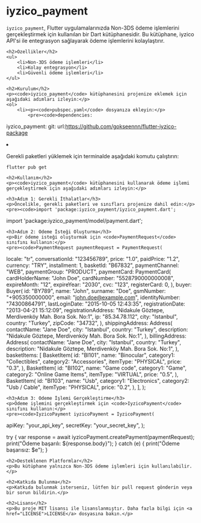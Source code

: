 <!DOCTYPE html>

<body>
    <h1>iyzico_payment</h1>
    <p><code>iyzico_payment</code>, Flutter uygulamalarınızda Non-3DS ödeme işlemlerini gerçekleştirmek için kullanılan bir Dart kütüphanesidir. Bu kütüphane, iyzico API'si ile entegrasyon sağlayarak ödeme işlemlerini kolaylaştırır.</p>

    <h2>Özellikler</h2>
    <ul>
        <li>Non-3DS ödeme işlemleri</li>
        <li>Kolay entegrasyon</li>
        <li>Güvenli ödeme işlemleri</li>
    </ul>

    <h2>Kurulum</h2>
    <p><code>iyzico_payment</code> kütüphanesini projenize eklemek için aşağıdaki adımları izleyin:</p>
    <ol>
        <li><p><code>pubspec.yaml</code> dosyanıza ekleyin:</p>
            <pre><code>dependencies:
  iyzico_payment:
    git:
      url:https://github.com/gokseennn/flutter-iyzico-package
</code></pre>
        </li>
        <li><p>Gerekli paketleri yüklemek için terminalde aşağıdaki komutu çalıştırın:</p>
            <pre><code>flutter pub get
</code></pre>
        </li>
    </ol>

    <h2>Kullanım</h2>
    <p><code>iyzico_payment</code> kütüphanesini kullanarak ödeme işlemi gerçekleştirmek için aşağıdaki adımları izleyin:</p>

    <h3>Adım 1: Gerekli İthalatlar</h3>
    <p>Öncelikle, gerekli paketleri ve sınıfları projenize dahil edin:</p>
    <pre><code>import 'package:iyzico_payment/iyzico_payment.dart';
import 'package:iyzico_payment/model/payment.dart';
</code></pre>

    <h3>Adım 2: Ödeme İsteği Oluşturma</h3>
    <p>Bir ödeme isteği oluşturmak için <code>PaymentRequest</code> sınıfını kullanın:</p>
    <pre><code>PaymentRequest paymentRequest = PaymentRequest(
  locale: "tr",
  conversationId: "123456789",
  price: "1.0",
  paidPrice: "1.2",
  currency: "TRY",
  installment: 1,
  basketId: "B67832",
  paymentChannel: "WEB",
  paymentGroup: "PRODUCT",
  paymentCard: PaymentCard(
    cardHolderName: "John Doe",
    cardNumber: "5528790000000008",
    expireMonth: "12",
    expireYear: "2030",
    cvc: "123",
    registerCard: 0,
  ),
  buyer: Buyer(
    id: "BY789",
    name: "John",
    surname: "Doe",
    gsmNumber: "+905350000000",
    email: "john.doe@example.com",
    identityNumber: "74300864791",
    lastLoginDate: "2015-10-05 12:43:35",
    registrationDate: "2013-04-21 15:12:09",
    registrationAddress: "Nidakule Göztepe, Merdivenköy Mah. Bora Sok. No:1",
    ip: "85.34.78.112",
    city: "Istanbul",
    country: "Turkey",
    zipCode: "34732",
  ),
  shippingAddress: Address(
    contactName: "Jane Doe",
    city: "Istanbul",
    country: "Turkey",
    description: "Nidakule Göztepe, Merdivenköy Mah. Bora Sok. No:1",
  ),
  billingAddress: Address(
    contactName: "Jane Doe",
    city: "Istanbul",
    country: "Turkey",
    description: "Nidakule Göztepe, Merdivenköy Mah. Bora Sok. No:1",
  ),
  basketItems: [
    BasketItem(
      id: "BI101",
      name: "Binocular",
      category1: "Collectibles",
      category2: "Accessories",
      itemType: "PHYSICAL",
      price: "0.3",
    ),
    BasketItem(
      id: "BI102",
      name: "Game code",
      category1: "Game",
      category2: "Online Game Items",
      itemType: "VIRTUAL",
      price: "0.5",
    ),
    BasketItem(
      id: "BI103",
      name: "Usb",
      category1: "Electronics",
      category2: "Usb / Cable",
      itemType: "PHYSICAL",
      price: "0.2",
    ),
  ],
);
</code></pre>

    <h3>Adım 3: Ödeme İşlemi Gerçekleştirme</h3>
    <p>Ödeme işlemini gerçekleştirmek için <code>IyzicoPayment</code> sınıfını kullanın:</p>
    <pre><code>IyzicoPayment iyzicoPayment = IyzicoPayment(
  apiKey: "your_api_key",
  secretKey: "your_secret_key",
);

try {
  var response = await iyzicoPayment.createPayment(paymentRequest);
  print("Ödeme başarılı: ${response.body}");
} catch (e) {
  print("Ödeme başarısız: $e");
}
</code></pre>

    <h2>Desteklenen Platformlar</h2>
    <p>Bu kütüphane yalnızca Non-3DS ödeme işlemleri için kullanılabilir.</p>

    <h2>Katkıda Bulunma</h2>
    <p>Katkıda bulunmak isterseniz, lütfen bir pull request gönderin veya bir sorun bildirin.</p>

    <h2>Lisans</h2>
    <p>Bu proje MIT lisansı ile lisanslanmıştır. Daha fazla bilgi için <a href="LICENSE">LICENSE</a> dosyasına bakın.</p>
</body>
</html>
